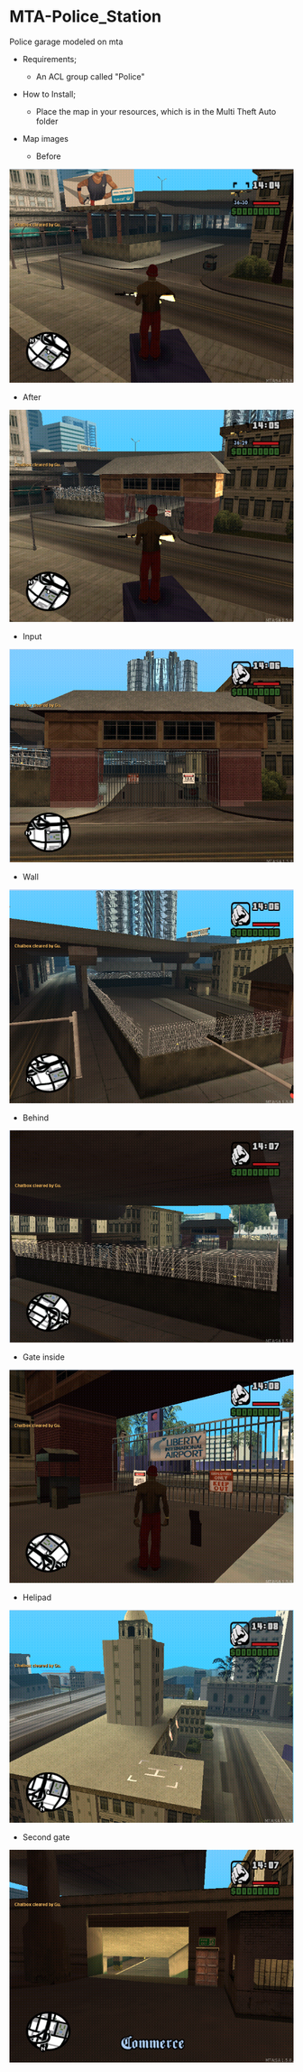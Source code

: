 # MTA-Police_Station

Police garage modeled on mta


 - Requirements;
 
   - An ACL group called "Police"

 - How to Install;
 
   - Place the map in your resources, which is in the Multi Theft Auto folder

   
 - Map images

   - Before

 ![image info](/images/old_base_spoiler.png)

   - After

 ![image info](/images/new_base_spoiler.png)

   - Input

 ![image info](/images/port_base_spoiler.png)

   - Wall

 ![image info](/images/details_base_spoiler.png)

   - Behind

 ![image info](/images/back_base_spoiler.png)

   - Gate inside

 ![image info](/images/acl_base_spoiler.png)

   - Helipad

 ![image info](/images/helipont_base_spoiler.png)

   - Second gate

 ![image info](/images/join_base_spoiler.png)
